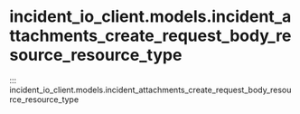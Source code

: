# incident_io_client.models.incident_attachments_create_request_body_resource_resource_type

::: incident_io_client.models.incident_attachments_create_request_body_resource_resource_type